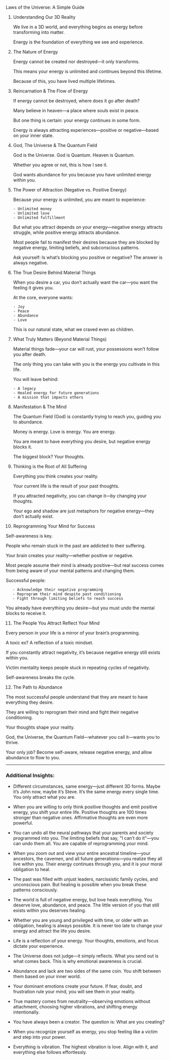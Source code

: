 
Laws of the Universe: A Simple Guide

1. Understanding Our 3D Reality
    
    We live in a 3D world, and everything begins as energy before transforming into matter.
    
    Energy is the foundation of everything we see and experience.
    
2. The Nature of Energy
    
    Energy cannot be created nor destroyed—it only transforms.
    
    This means your energy is unlimited and continues beyond this lifetime.
    
    Because of this, you have lived multiple lifetimes.
    
3. Reincarnation & The Flow of Energy
    
    If energy cannot be destroyed, where does it go after death?
    
    Many believe in heaven—a place where souls exist in peace.
    
    But one thing is certain: your energy continues in some form.
    
    Energy is always attracting experiences—positive or negative—based on your inner state.
    
4. God, The Universe & The Quantum Field
    
    God is the Universe. God is Quantum. Heaven is Quantum.
    
    Whether you agree or not, this is how I see it.
    
    God wants abundance for you because you have unlimited energy within you.
    
5. The Power of Attraction (Negative vs. Positive Energy)
    
    Because your energy is unlimited, you are meant to experience:
    
    ```
    - Unlimited money
    - Unlimited love
    - Unlimited fulfillment
    ```
    
    But what you attract depends on your energy—negative energy attracts struggle, while positive energy attracts abundance.
    
    Most people fail to manifest their desires because they are blocked by negative energy, limiting beliefs, and subconscious patterns.
    
    Ask yourself: Is what’s blocking you positive or negative? The answer is always negative.
    
6. The True Desire Behind Material Things
    
    When you desire a car, you don’t actually want the car—you want the feeling it gives you.
    
    At the core, everyone wants:
    
    ```
    - Joy
    - Peace
    - Abundance
    - Love
    ```
    
    This is our natural state, what we craved even as children.
    
7. What Truly Matters (Beyond Material Things)
    
    Material things fade—your car will rust, your possessions won’t follow you after death.
    
    The only thing you can take with you is the energy you cultivate in this life.
    
    You will leave behind:
    
    ```
    - A legacy
    - Healed energy for future generations
    - A mission that impacts others
    ```
    
8. Manifestation & The Mind
    
    The Quantum Field (God) is constantly trying to reach you, guiding you to abundance.
    
    Money is energy. Love is energy. You are energy.
    
    You are meant to have everything you desire, but negative energy blocks it.
    
    The biggest block? Your thoughts.
    
9. Thinking is the Root of All Suffering
    
    Everything you think creates your reality.
    
    Your current life is the result of your past thoughts.
    
    If you attracted negativity, you can change it—by changing your thoughts.
    
    Your ego and shadow are just metaphors for negative energy—they don’t actually exist.
    
10. Reprogramming Your Mind for Success
    

Self-awareness is key.

People who remain stuck in the past are addicted to their suffering.

Your brain creates your reality—whether positive or negative.

Most people assume their mind is already positive—but real success comes from being aware of your mental patterns and changing them.

Successful people:

```
   - Acknowledge their negative programming
   - Reprogram their mind despite past conditioning
   - Fight through limiting beliefs to reach success
```

You already have everything you desire—but you must undo the mental blocks to receive it.

11. The People You Attract Reflect Your Mind
    

Every person in your life is a mirror of your brain’s programming.

A toxic ex? A reflection of a toxic mindset.

If you constantly attract negativity, it’s because negative energy still exists within you.

Victim mentality keeps people stuck in repeating cycles of negativity.

Self-awareness breaks the cycle.

12. The Path to Abundance
    

The most successful people understand that they are meant to have everything they desire.

They are willing to reprogram their mind and fight their negative conditioning.

Your thoughts shape your reality.

God, the Universe, the Quantum Field—whatever you call it—wants you to thrive.

Your only job? Become self-aware, release negative energy, and allow abundance to flow to you.

---

### Additional Insights:

- Different circumstances, same energy—just different 3D forms. Maybe it’s John now, maybe it’s Steve. It’s the same energy every single time. You only attract what you are.
    
- When you are willing to only think positive thoughts and emit positive energy, you shift your entire life. Positive thoughts are 100 times stronger than negative ones. Affirmative thoughts are even more powerful.
    
- You can undo all the neural pathways that your parents and society programmed into you. The limiting beliefs that say, "I can’t do it"—you can undo them all. You are capable of reprogramming your mind.
    
- When you zoom out and view your entire ancestral timeline—your ancestors, the cavemen, and all future generations—you realize they all live within you. Their energy continues through you, and it is your moral obligation to heal.
    
- The past was filled with unjust leaders, narcissistic family cycles, and unconscious pain. But healing is possible when you break these patterns consciously.
    
- The world is full of negative energy, but love heals everything. You deserve love, abundance, and peace. The little version of you that still exists within you deserves healing.
    
- Whether you are young and privileged with time, or older with an obligation, healing is always possible. It is never too late to change your energy and attract the life you desire.
    
- Life is a reflection of your energy. Your thoughts, emotions, and focus dictate your experience.
    
- The Universe does not judge—it simply reflects. What you send out is what comes back. This is why emotional awareness is crucial.
    
- Abundance and lack are two sides of the same coin. You shift between them based on your inner world.
    
- Your dominant emotions create your future. If fear, doubt, and frustration rule your mind, you will see them in your reality.
    
- True mastery comes from neutrality—observing emotions without attachment, choosing higher vibrations, and shifting energy intentionally.
    
- You have always been a creator. The question is: What are you creating?
    
- When you recognize yourself as energy, you stop feeling like a victim and step into your power.
    
- Everything is vibration. The highest vibration is love. Align with it, and everything else follows effortlessly.

